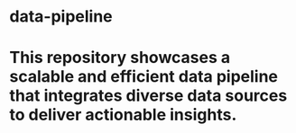 # data-pipeline

# This repository showcases a scalable and efficient data pipeline that integrates diverse data sources to deliver actionable insights.




